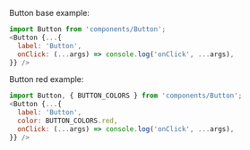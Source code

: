 Button base example:

```js
import Button from 'components/Button';
<Button {...{
  label: 'Button',
  onClick: (...args) => console.log('onClick', ...args),
}} />
```

Button red example:

```js
import Button, { BUTTON_COLORS } from 'components/Button';
<Button {...{
  label: 'Button',
  color: BUTTON_COLORS.red,
  onClick: (...args) => console.log('onClick', ...args),
}} />
```
